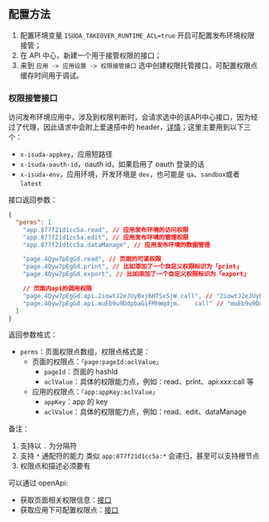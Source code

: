 ## 配置方法

1. 配置环境变量 `ISUDA_TAKEOVER_RUNTIME_ACL=true` 开启可配置发布环境权限接管；
2. 在 API 中心，新建一个用于接管权限的接口；
3. 来到 `应用 -> 应用设置 -> 权限接管接口` 选中创建权限托管接口，可配置权限点缓存时间用于调试。

### 权限接管接口
访问发布环境应用中，涉及到权限判断时，会请求选中的该API中心接口，因为经过了代理，因此请求中会附上爱速搭中的 header，[详情](../%E6%93%8D%E4%BD%9C%E6%8C%87%E5%8D%97/%E9%A1%B5%E9%9D%A2%E8%AE%BE%E8%AE%A1/%E6%99%AE%E9%80%9A%E9%A1%B5%E9%9D%A2%E8%AE%BE%E8%AE%A1/API%E5%AF%B9%E6%8E%A5.md#%E4%BB%A3%E7%90%86)；这里主要用到以下三个：

- `x-isuda-appkey`，应用短路径
- `x-isuda-oauth-id`，oauth id，如果启用了 oauth 登录的话
- `x-isuda-env`，应用环境，开发环境是 `dev`，也可能是 `qa`、`sandbox`或者`latest`

接口返回参数：

```json
{
  "perms": [
    "app.877f21d1cc5a.read", // 应用发布环境的访问权限
    "app.877f21d1cc5a.edit", // 应用发布环境的管理权限
    "app.877f21d1cc5a.dataManage", // 应用发布环境的数据管理

    "page.4Qyw7pEgGd.read", // 页面的可读权限
    "page.4Qyw7pEgGd.print", // 比如添加了一个自定义权限标识为「print」
    "page.4Qyw7pEgGd.export", // 比如添加了一个自定义权限标识为「export」

    // 页面内api的调用权限
    "page.4Qyw7pEgGd.api.2iowtJ2eJUyBxj6HTSxSjW.call", // "2iowtJ2eJUyBxj6HTSxSjW" 为页面内 api 的 key
    "page.4Qyw7pEgGd.api.muEb9u9DdpbaGiFMhWqdjm.    call" // "muEb9u9DdpbaGiFMhWqdjm" 为页面内 api 的 key
  ]
}
```

返回参数格式：

- `perms`：页面权限点数组，权限点格式是：
  - 页面的权限点：`「page:pageId:aclValue」`
    - `pageId`：页面的 hashId
    - `aclValue`：具体的权限能力点，例如：read、print、api:xxx:call 等
  - 应用的权限点：`「app:appKey:aclValue」`
    - `appKey`：app 的 key
    - `aclValue`：具体的权限能力点，例如：read、edit、dataManage

备注：

1. 支持以 `.` 为分隔符
2. 支持 `*` 通配符的能力 类似 `app:877f21d1cc5a:*` 会递归，甚至可以支持根节点
3. 权限点和描述必须要有


可以通过 openApi:

- 获取页面相关权限信息：[接口](../OpenAPI/%E5%BA%94%E7%94%A8.md)
- 获取应用下可配置权限点：[接口](../OpenAPI/%E5%BA%94%E7%94%A8.md#%E8%8E%B7%E5%8F%96%E6%9F%90%E4%B8%AA%E5%BA%94%E7%94%A8%E5%8F%AF%E9%85%8D%E7%BD%AE%E7%9A%84%E6%9D%83%E9%99%90%E7%82%B9)
